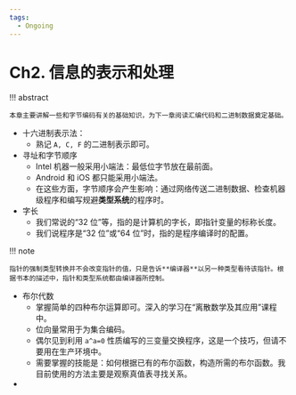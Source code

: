 ```yaml
---
tags:
  - Ongoing
---
```


# Ch2. 信息的表示和处理

<!-- prettier-ignore-start -->
!!! abstract
    
    本章主要讲解一些和字节编码有关的基础知识，为下一章阅读汇编代码和二进制数据奠定基础。
<!-- prettier-ignore-end -->

-   十六进制表示法：
    -   熟记 `A, C, F` 的二进制表示即可。
-   寻址和字节顺序
    -   Intel 机器一般采用小端法：最低位字节放在最前面。
    -   Android 和 iOS 都只能采用小端法。
    - 在这些方面，字节顺序会产生影响：通过网络传送二进制数据、检查机器级程序和编写规避**类型系统**的程序时。
-   字长
    -   我们常说的“32 位”等，指的是计算机的字长，即指针变量的标称长度。
    -   我们说程序是“32 位”或“64 位”时，指的是程序编译时的配置。

<!-- prettier-ignore-start -->
!!! note

	指针的强制类型转换并不会改变指针的值，只是告诉**编译器**以另一种类型看待该指针。根据书本的描述中，指针和类型系统都由编译器所控制。
<!-- prettier-ignore-end -->

- 布尔代数
    - 掌握简单的四种布尔运算即可。深入的学习在“离散数学及其应用”课程中。
    - 位向量常用于为集合编码。
    - 偶尔见到利用 `a^a=0` 性质编写的三变量交换程序，这是一个技巧，但请不要用在生产环境中。
    - 需要掌握的技能是：如何根据已有的布尔函数，构造所需的布尔函数。我目前使用的方法主要是观察真值表寻找关系。
- 